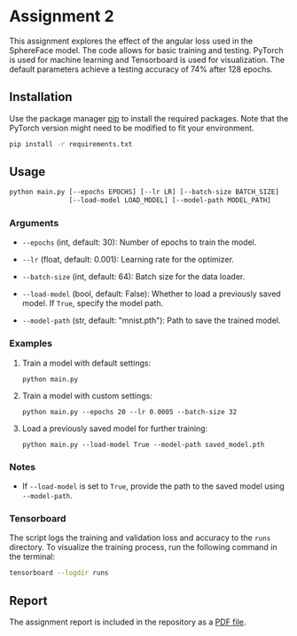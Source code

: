 # Assignment 2

This assignment explores the effect of the angular loss used in the SphereFace model. The code allows for basic training and testing. PyTorch is used for machine learning and Tensorboard is used for visualization. The default parameters achieve a testing accuracy of 74% after 128 epochs.

## Installation

Use the package manager [pip](https://pip.pypa.io/en/stable/) to install the required packages. Note that the PyTorch version might need to be modified to fit your environment.

```bash
pip install -r requirements.txt
```

## Usage

```bash
python main.py [--epochs EPOCHS] [--lr LR] [--batch-size BATCH_SIZE]
               [--load-model LOAD_MODEL] [--model-path MODEL_PATH]
```

### Arguments

- `--epochs` (int, default: 30): Number of epochs to train the model.

- `--lr` (float, default: 0.001): Learning rate for the optimizer.

- `--batch-size` (int, default: 64): Batch size for the data loader.

- `--load-model` (bool, default: False): Whether to load a previously saved model. If `True`, specify the model path.

- `--model-path` (str, default: "mnist.pth"): Path to save the trained model.

### Examples

1. Train a model with default settings:
    ```
    python main.py
    ```

2. Train a model with custom settings:
    ```
    python main.py --epochs 20 --lr 0.0005 --batch-size 32
    ```

3. Load a previously saved model for further training:
    ```
    python main.py --load-model True --model-path saved_model.pth
    ```

### Notes

- If `--load-model` is set to `True`, provide the path to the saved model using `--model-path`.

### Tensorboard

The script logs the training and validation loss and accuracy to the `runs` directory. To visualize the training process, run the following command in the terminal:

```bash
tensorboard --logdir runs
```

## Report

The assignment report is included in the repository as a [PDF file](submission.pdf).